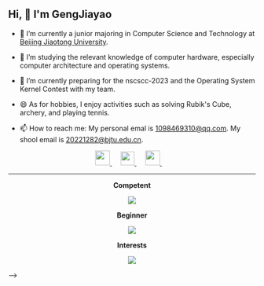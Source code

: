 ## Hi, 👋 I'm GengJiayao

<!--
**gengjiayao/gengjiayao** is a ✨ _special_ ✨ repository because its `README.md` (this file) appears on your GitHub profile.

Here are some ideas to get you started:

- 🔭 I’m currently working on ...
- 🌱 I’m currently learning ...
- 👯 I’m looking to collaborate on ...
- 🤔 I’m looking for help with ...
- 💬 Ask me about ...
- 📫 How to reach me: ...
- 😄 Pronouns: ...
- ⚡ Fun fact: ...
-->

- 🔭 I’m currently a junior majoring in Computer Science and Technology at [Beijing Jiaotong University](https://www.bjtu.edu.cn).

- 🌱 I’m studying the relevant knowledge of computer hardware, especially computer architecture and operating systems.

- 👯 I’m currently preparing for the nscscc-2023 and the Operating System Kernel Contest with my team.

- 😄 As for hobbies, I enjoy activities such as solving Rubik's Cube, archery, and playing tennis.

- 📫 How to reach me: My personal emal is 1098469310@qq.com. My shool email is 20221282@bjtu.edu.cn.

<p align="center">
  <a href="https://space.bilibili.com/323342686" target="_blank" alt="Bilibili" title="Bilibili">
    <img src="https://user-images.githubusercontent.com/29084184/166415345-91925d37-c66f-448f-8d75-c8355fe0b692.png" width="30px"/>
  </a>
   &emsp;
  <a href="https://www.zhihu.com/people/geng-jiao-40" target="_blank" alt="Zhihu" title="Zhihu">
    <img src="https://img.icons8.com/material-two-tone/50/000000/zhihu.png" width="28px"/>
  </a>
  &emsp;
  <a href="https://www.youtube.com/channel/UCxFkZjbpt0KyhEv1d342SQQ" target="_blank" alt="YouTube" title="YouTube">
    <img src="https://img.icons8.com/ios-filled/50/000000/youtube-play.png" width="30px"/>
  </a>
  &emsp;
</p>

---

<p align="center"> 
<strong> Competent </strong>
</p>
<p align="center">
  <a href="https://skillicons.dev">
    <img src="https://skillicons.dev/icons?i=cpp,c,py,docker,mysql" />
  </a>
</p>
<p align="center"> 
<strong> Beginner </strong>
</p>
<p align="center">
  <a href="https://skillicons.dev">
    <img src="https://skillicons.dev/icons?i=scala,java,vim,git,html,csslatex" />
  </a>
</p>
<p align="center"> 
<strong> Interests </strong>
</p>
<p align="center">
  <a href="https://skillicons.dev">
    <img src="https://skillicons.dev/icons?i=linux,unity" />
  </a>
</p>
<!--
<p align="center">
  <a href="https://github.com/gengjiayao" class="rich-diff-level-one">
    <img src="https://github-readme-stats.vercel.app/api?username=gengjiayao&title_color=333&text_color=777" alt="GengJiayao's Stats" >
    <!-- &hide=issues
    <img src="https://github-readme-stats.vercel.app/api?username=gengjiayao&hide=issues&title_color=333&text_color=777" alt="GengJiayao's Stats" >
    -->
  </a>
</p>
-->
